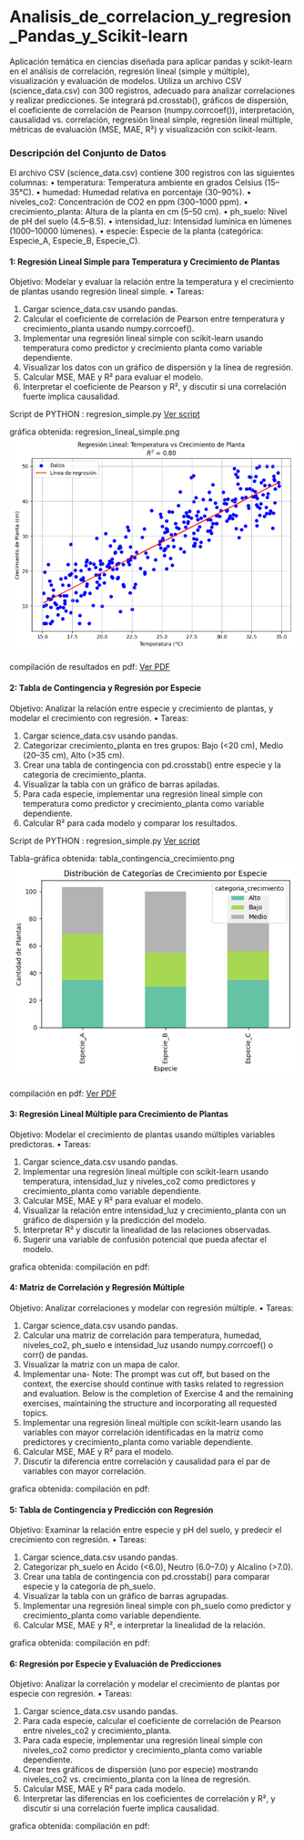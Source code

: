 # Analisis_de_correlacion_y_regresion_Pandas_y_Scikit-learn



Aplicación temática en ciencias diseñada para  aplicar pandas y scikit-learn en el análisis de correlación, regresión lineal (simple 
y múltiple), visualización y evaluación de modelos.
Utiliza un archivo CSV (science_data.csv) con 300 registros, adecuado para analizar correlaciones y realizar 
predicciones. Se integrará pd.crosstab(), gráficos de dispersión, el 
coeficiente de correlación de Pearson (numpy.corrcoef()), interpretación, causalidad vs. 
correlación, regresión lineal simple, regresión lineal múltiple, métricas de 
evaluación (MSE, MAE, R²) y visualización con scikit-learn. 

### Descripción del Conjunto de Datos 
El archivo CSV (science_data.csv) contiene 300 registros con las siguientes columnas: 
• temperatura: Temperatura ambiente en grados Celsius (15–35°C). 
• humedad: Humedad relativa en porcentaje (30–90%). 
• niveles_co2: Concentración de CO2 en ppm (300–1000 ppm). 
• crecimiento_planta: Altura de la planta en cm (5–50 cm). 
• ph_suelo: Nivel de pH del suelo (4.5–8.5). 
• intensidad_luz: Intensidad lumínica en lúmenes (1000–10000 lúmenes). 
• especie: Especie de la planta (categórica: Especie_A, Especie_B, Especie_C). 

#### 1: Regresión Lineal Simple para Temperatura y Crecimiento de Plantas 
Objetivo: Modelar y evaluar la relación entre la temperatura y el crecimiento de 
plantas usando regresión lineal simple. 
• Tareas: 
1. Cargar science_data.csv usando pandas. 
2. Calcular el coeficiente de correlación de Pearson entre temperatura y 
crecimiento_planta usando numpy.corrcoef(). 
3. Implementar una regresión lineal simple con scikit-learn usando temperatura 
como predictor y crecimiento planta como variable dependiente. 
4. Visualizar los datos con un gráfico de dispersión y la línea de regresión. 
5. Calcular MSE, MAE y R² para evaluar el modelo. 
6. Interpretar el coeficiente de Pearson y R², y discutir si una correlación 
fuerte implica causalidad.

Script de PYTHON : regresion_simple.py [Ver script](regresion_simple.py)

gráfica obtenida: regresion_lineal_simple.png
    ![Texto alternativo](regresion_lineal_simple.png)

    
compilación de resultados en pdf: [Ver PDF](informe_regresion.pdf) 

#### 2: Tabla de Contingencia y Regresión por Especie 
Objetivo: Analizar la relación entre especie y crecimiento de plantas, y modelar el 
crecimiento con regresión. 
• Tareas: 
1. Cargar science_data.csv usando pandas. 
2. Categorizar crecimiento_planta en tres grupos: Bajo (<20 cm), Medio (20–35 
cm), Alto (>35 cm). 
3. Crear una tabla de contingencia con pd.crosstab() entre especie y la categoría 
de crecimiento_planta. 
4. Visualizar la tabla con un gráfico de barras apiladas. 
5. Para cada especie, implementar una regresión lineal simple con temperatura 
como predictor y crecimiento_planta como variable dependiente. 
6. Calcular R² para cada modelo y comparar los resultados.

Script de PYTHON : regresion_simple.py [Ver script](tabla_y_regresion_por_especie.py)

Tabla-gráfica obtenida: tabla_contingencia_crecimiento.png
    ![Texto alternativo](tabla_contingencia_crecimiento.png)
    
compilación en pdf: [Ver PDF](informe_especies.pdf) 

#### 3: Regresión Lineal Múltiple para Crecimiento de Plantas 
Objetivo: Modelar el crecimiento de plantas usando múltiples variables predictoras. 
• Tareas: 
1. Cargar science_data.csv usando pandas. 
2. Implementar una regresión lineal múltiple con scikit-learn usando 
temperatura, intensidad_luz y niveles_co2 como predictores y crecimiento_planta como 
variable dependiente. 
3. Calcular MSE, MAE y R² para evaluar el modelo. 
4. Visualizar la relación entre intensidad_luz y crecimiento_planta con un gráfico 
de dispersión y la predicción del modelo. 
5. Interpretar R² y discutir la linealidad de las relaciones observadas. 
6. Sugerir una variable de confusión potencial que pueda afectar el modelo. 

grafica obtenida: 
compilación en pdf:

####  4: Matriz de Correlación y Regresión Múltiple 
Objetivo: Analizar correlaciones y modelar con regresión múltiple. 
• Tareas: 
1. Cargar science_data.csv usando pandas. 
2. Calcular una matriz de correlación para temperatura, humedad, niveles_co2, ph_suelo 
e intensidad_luz usando numpy.corrcoef() o corr() de pandas. 
3. Visualizar la matriz con un mapa de calor. 
4. Implementar una- 
Note: The prompt was cut off, but based on the context, the exercise should continue 
with tasks related to regression and evaluation. Below is the completion of Exercise 
4 and the remaining exercises, maintaining the structure and incorporating all 
requested topics. 
4. Implementar una regresión lineal múltiple con scikit-learn usando las variables 
con mayor correlación identificadas en la matriz como predictores y 
crecimiento_planta como variable dependiente. 
5. Calcular MSE, MAE y R² para el modelo. 
6. Discutir la diferencia entre correlación y causalidad para el par de variables 
con mayor correlación.

grafica obtenida: 
compilación en pdf:

#### 5: Tabla de Contingencia y Predicción con Regresión 
Objetivo: Examinar la relación entre especie y pH del suelo, y predecir el 
crecimiento con regresión. 
• Tareas: 
1. Cargar science_data.csv usando pandas. 
2. Categorizar ph_suelo en Ácido (<6.0), Neutro (6.0–7.0) y Alcalino (>7.0). 
3. Crear una tabla de contingencia con pd.crosstab() para comparar especie y la 
categoría de ph_suelo. 
4. Visualizar la tabla con un gráfico de barras agrupadas. 
5. Implementar una regresión lineal simple con ph_suelo como predictor y 
crecimiento_planta como variable dependiente. 
6. Calcular MSE, MAE y R², e interpretar la linealidad de la relación.

grafica obtenida: 
compilación en pdf:

#### 6: Regresión por Especie y Evaluación de Predicciones 
Objetivo: Analizar la correlación y modelar el crecimiento de plantas por especie con 
regresión. 
• Tareas: 
1. Cargar science_data.csv usando pandas. 
2. Para cada especie, calcular el coeficiente de correlación de Pearson entre 
niveles_co2 y crecimiento_planta. 
3. Para cada especie, implementar una regresión lineal simple con niveles_co2 
como predictor y crecimiento_planta como variable dependiente. 
4. Crear tres gráficos de dispersión (uno por especie) mostrando niveles_co2 
vs. crecimiento_planta con la línea de regresión. 
5. Calcular MSE, MAE y R² para cada modelo. 
6. Interpretar las diferencias en los coeficientes de correlación y R², y 
discutir si una correlación fuerte implica causalidad. 

grafica obtenida: 
compilación en pdf:
